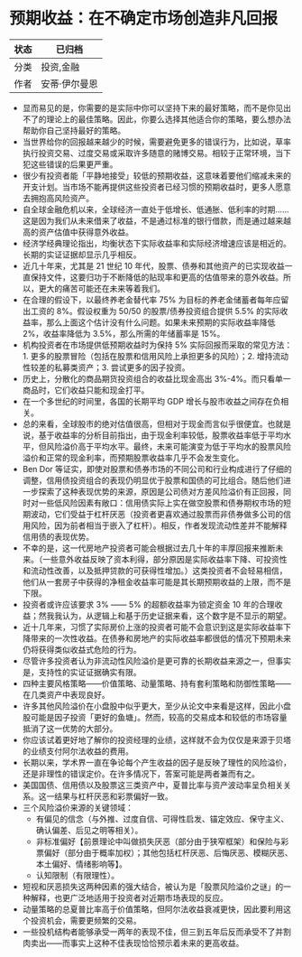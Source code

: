 # 预期收益：在不确定市场创造非凡回报

| 状态 | 已归档     |
| -- | ------- |
| 分类 | 投资,金融   |
| 作者 | 安蒂·伊尔曼恩 |

- 显而易见的是，你需要的是实际中你可以坚持下来的最好策略，而不是你见出不了的理论上的最佳策略。因此，你要么选择其他适合你的策略，要么想办法帮助你自己坚持最好的策略。
- 当世界给你的回报越来越少的时候，需要避免更多的错误行为，比如说，草率执行投资交易、过度交易或采取许多随意的赌博交易。相较于正常环境，当下犯这些错误的后果更严重。
- 很少有投资者能「平静地接受」较低的预期收益，这意味着要他们缩减未来的开支计划。当市场不能再提供这些投资者已经习惯的预期收益时，更多人愿意去拥抱高风险资产。
- 自全球金融危机以来，全球经济一直处于低增长、低通胀、低利率的时期……这是因为我们从未来借来了收益，不是通过标准的银行借款，而是通过越来越高的资产估值中获得意外收益。
- 经济学经典理论指出，均衡状态下实际收益率和实际经济增速应该是相近的。长期的实证证据却显示几乎相反。
- 近几十年来，尤其是 21 世纪 10 年代，股票、债券和其他资产的已实现收益一直保持文件，这要归功于不断降低的贴现率和更高的估值带来的意外收益。所以，更大的痛苦可能还在未来等着我们。
- 在合理的假设下，以最终养老金替代率 75% 为目标的养老金储蓄者每年应留出工资的 8%。假设权重为 50/50 的股票/债券投资组合提供 5.5% 的实际收益率，那么上面这个估计没有什么问题。如果未来预期的实际收益率降低 2%，收益率降低为 3.5%，那么所需的年储蓄率是 15%。
- 机构投资者在市场提供低预期收益时为保持 5% 实际回报而采取的常见方法：1. 更多的股票冒险（包括在股票和信用风险上承担更多的风险）；2. 增持流动性较差的私募类资产；3. 尝试更多的因子投资。
- 历史上，分散化的商品期货投资组合的收益比现金高出 3%-4%。而只看单一商品时，它们收益只能和现金打平。
- 在一个多世纪的时间里，各国的长期平均 GDP 增长与股市收益之间存在负相关。
- 总的来看，全球股市的绝对估值很高，但相对于现金而言似乎很便宜。也就是说，基于收益率的分析目前指出，由于现金利率较低，股票收益率低于平均水平，但风险溢价高于平均水平。最终，未来可能演变为低于平均水的股票风险溢价和正常的现金利率，而预期股票收益率几乎不会发生变化。
- Ben Dor 等证实，即使对股票和债券市场的不同公司和行业构成进行了仔细的调整，信用债投资组合的表现仍明显优于股票和国债的可比组合。随后他们进一步探索了这种表现优势的来源，原因是公司债对方差风险溢价有正回报，同时对一些低风险因素有敞口：信用债实际上实在做空股票和债券期权市场的短期波动，它们受益于杠杆厌恶（投资者更喜欢通过股票而非债券做多公司的信用风险，因为前者相当于嵌入了杠杆）。相反，作者发现流动性差并不能解释信用债的表现优势。
- 不幸的是，这一代房地产投资者可能会根据过去几十年的丰厚回报来推断未来。（一些意外收益反映了资本利得，部分原因是实际收益率下降、可投资性和流动性改善，以及抵押贷款的可获得性增加。）这类投资者不会轻易相信，他们从一套房子中获得的净租金收益率可能是其长期预期收益的上限，而不是下限。
- 投资者或许应该要求 3% —— 5% 的超额收益率为锁定资金 10 年的合理收益；然我我认为，从逻辑上和基于历史证据来看，这个数字是不显示的期望。
- 近十几年来，习惯了实际房价上涨的投资者可能不会意识到这是实际收益率下降带来的一次性收益。在债券和房地产的实际收益率都很低的情况下预期未来仍将获得类似收益式危险的行为。
- 尽管许多投资者认为非流动性风险溢价是更可靠的长期收益来源之一，但事实是，支持性的实证证据确实有限。
- 四种主要风格策略——价值策略、动量策略、持有套利策略和防御性策略——在几类资产中表现良好。
- 许多其他风险溢价在小盘股中似乎更大，至少从论文中来看是这样，因此小盘股可能是因子投资「更好的鱼塘」。然而，较高的交易成本和较低的市场容量抵消了这一优势的大部分。
- 你应该试着更好地了解你的投资经理的业绩，这样就不会为仅仅是来源于贝塔的业绩支付阿尔法收益的费用。
- 长期以来，学术界一直在争论每个产生收益的因子是反映了理性的风险溢价，还是非理性的错误定价。在许多情况下，答案可能是两者兼而有之。
- 美国国债、信用债以及股票这三类资产中，夏普比率与资产波动率呈负相关关系。这一结果与杠杆厌恶和彩票偏好一致。
- 三个风险溢价来源的关键领域：
  - 有偏见的信念（与外推、过度自信、可得性启发、锚定效应、保守主义、确认偏差、后见之明等相关）。
  - 非标准偏好【前景理论中叫做损失厌恶（部分由于狭窄框架）和保险与彩票偏好（部分由于概率加权）；其他包括杠杆厌恶、后悔厌恶、模糊厌恶、本土偏好、情绪影响等】。
  - 认知限制（有限理性）。
- 短视和厌恶损失这两种因素的强大结合，被认为是「股票风险溢价之谜」的一种解释，也更广泛地适用于投资者对近期市场表现的反应。
- 动量策略的总夏普比率高于价值策略，但阿尔法收益衰减更快，因此要利用这个投资机会，需要更频繁的交易。
- 一些投机结构者能够承受一两年的表现不佳，但三到五年后反而承受不了并割肉卖出——而事实上这种不佳表现恰恰预示着未来的更高收益。
